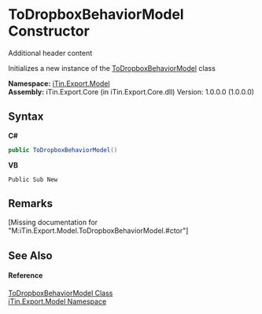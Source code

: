 # ToDropboxBehaviorModel Constructor 
Additional header content 

Initializes a new instance of the <a href="b97be2bd-34ba-d996-fe65-27163a4b9996">ToDropboxBehaviorModel</a> class

**Namespace:**&nbsp;<a href="ef57ffcc-e95e-b212-5a46-9aa6f5a3511f">iTin.Export.Model</a><br />**Assembly:**&nbsp;iTin.Export.Core (in iTin.Export.Core.dll) Version: 1.0.0.0 (1.0.0.0)

## Syntax

**C#**<br />
``` C#
public ToDropboxBehaviorModel()
```

**VB**<br />
``` VB
Public Sub New
```


## Remarks
\[Missing <remarks> documentation for "M:iTin.Export.Model.ToDropboxBehaviorModel.#ctor"\]

## See Also


#### Reference
<a href="b97be2bd-34ba-d996-fe65-27163a4b9996">ToDropboxBehaviorModel Class</a><br /><a href="ef57ffcc-e95e-b212-5a46-9aa6f5a3511f">iTin.Export.Model Namespace</a><br />